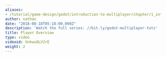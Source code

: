```yaml
---
aliases:
- /tutorial/game-design/godot/introduction-to-multiplayer/chapter/1_intro_to_multiplayer_in_godot_
author: nathan
date: "2018-08-18T05:18:00.000Z"
description: 'Watch the full series: //bit.ly/godot-multiplayer-tuts'
title: Player Overview
type: video
videoid: XnkwuOLV2rE
weight: 2
---
```

